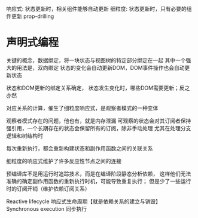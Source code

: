 响应式: 状态更新时，相关组件能够自动更新
细粒度: 状态更新时，只有必要的组件更新
  prop-drilling



# 声明式编程
关键的概念，数据绑定，将一块状态与视图树的特定部分绑定在一起
其中一个强大的用法是，双向绑定
状态的变化会自动更新DOM，DOM事件操作也会自动更新状态


状态和DOM更新的绑定关系确定，
状态发生变化时，哪些DOM需要更新；反之亦然

对应关系的计算，催生了细粒度响应式，是观察者模式的一种变体

观察者模式存在的问题，他也有，就是内存泄漏
可观察的状态会对其订阅者保持强引用，一个长期存在的状态会保留所有的订阅，除非手动处理
尤其在处理分支逻辑和树结构时





每次重新执行，都会重新构建状态和副作用函数之间的关联关系

细粒度的响应式维护了许多反应性节点之间的连接

预编译库不是用运行时追踪技术，而是在编译阶段静态分析依赖，
这样他们无法准确的确定副作用函数的重新执行时机，可能导致重复执行；
但是少了一些运行时的订阅开销（维护依赖订阅关系）

Reactive lifecycle 响应式生命周期【就是依赖关系的建立与销毁】
Synchronous execution 同步执行